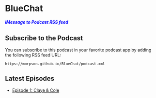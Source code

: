 # **BlueChat**
###### ***<span style="color: blue">iMessage to Podcast RSS feed</span>***

## Subscribe to the Podcast

You can subscribe to this podcast in your favorite podcast app by adding the following RSS feed URL:

```
https://morpson.github.io/BlueChat/podcast.xml
```

## Latest Episodes

- [Episode 1: Claye & Cole](audio/Claye%20%26%20Cole.opus)
<!-- Add more episodes here as they become available -->